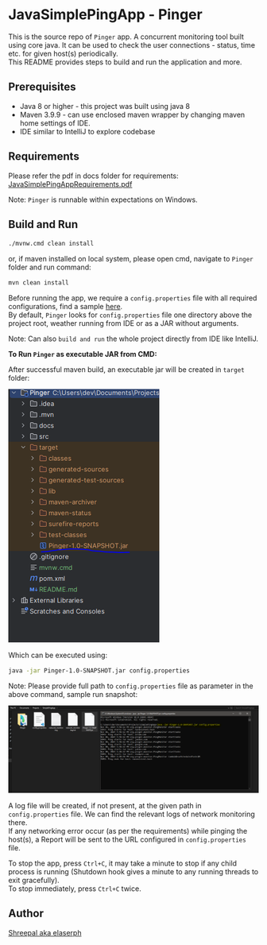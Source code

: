 # JavaSimplePingApp - Pinger

This is the source repo of `Pinger` app. A concurrent monitoring tool built using core java. It can be used to check the user connections - status, time etc. for given host(s) periodically. <br>
This README provides steps to build and run the application and more.

## Prerequisites

- Java 8 or higher - this project was built using java 8
- Maven 3.9.9 - can use enclosed maven wrapper by changing maven home settings of IDE.
- IDE similar to IntelliJ to explore codebase

## Requirements

Please refer the pdf in docs folder for requirements:
[JavaSimplePingAppRequirements.pdf](docs/JavaSimplePingApp.pdf) <br>

Note: `Pinger` is runnable within expectations on Windows.

## Build and Run

```bash
./mvnw.cmd clean install
```
or, if maven installed on local system, please open cmd, navigate to `Pinger` folder and run command:

```bash
mvn clean install
```

Before running the app, we require a `config.properties` file with all required configurations, find a sample [here](docs/sample-config.properties). <br>
By default, `Pinger` looks for `config.properties` file one directory above the project root, weather running from IDE or as a JAR without arguments.

Note: Can also `build and run` the whole project directly from IDE like IntelliJ. <br>

**To Run `Pinger` as executable JAR from CMD:**

After successful maven build, an executable jar will be created in `target` folder: <br>

![img.png](docs/executableJar.png) <br>

Which can be executed using:

```bash
java -jar Pinger-1.0-SNAPSHOT.jar config.properties
```
Note: Please provide full path to `config.properties` file as parameter in the above command, sample run snapshot:

![img.png](docs/CmdRunPingApp.png)

A log file will be created, if not present, at the given path in `config.properties` file. We can find the relevant logs of network monitoring there. <br>
If any networking error occur (as per the requirements) while pinging the host(s), a Report will be sent to the URL configured in `config.properties` file.

To stop the app, press `Ctrl+C`, it may take a minute to stop if any child process is running (Shutdown hook gives a minute to any running threads to exit gracefully). <br>
To stop immediately, press `Ctrl+C` twice.

## Author
[Shreepal aka elaserph](https://www.linkedin.com/in/elaserph)


